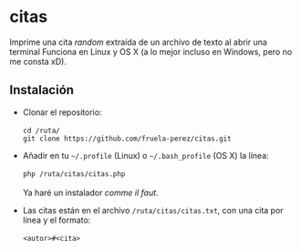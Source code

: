# citas
Imprime una cita *random* extraída de un archivo de texto al abrir una terminal
Funciona en Linux y OS X (a lo mejor incluso en Windows, pero no me consta xD).

## Instalación

+ Clonar el repositorio:<br/><br/>
  `cd /ruta/`<br/>
  `git clone https://github.com/fruela-perez/citas.git` 

+ Añadir en tu `~/.profile` (Linux) o `~/.bash_profile` (OS X) la línea:<br/><br/>
  `php /ruta/citas/citas.php` <br/><br/>
  Ya haré un instalador *comme il faut*.

+ Las citas están en el archivo `/ruta/citas/citas.txt`, con una cita por línea y el formato:<br/><br/>
  `<autor>#<cita>`
